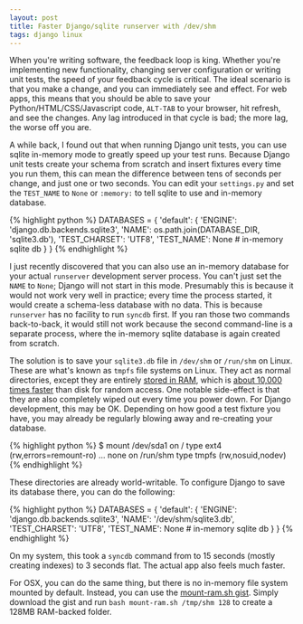 ```yaml
---
layout: post
title: Faster Django/sqlite runserver with /dev/shm
tags: django linux
---
```


When you're writing software, the feedback loop is king. Whether you're implementing new functionality, changing server configuration or writing unit tests, the speed of your feedback cycle is critical. The ideal scenario is that you make a change, and you can immediately see and effect. For web apps, this means that you should be able to save your Python/HTML/CSS/Javascript code, `ALT-TAB` to your browser, hit refresh, and see the changes. Any lag introduced in that cycle is bad; the more lag, the worse off you are.

A while back, I found out that when running Django unit tests, you can use sqlite in-memory mode to greatly speed up your test runs. Because Django unit tests create your schema from scratch and insert fixtures every time you run them, this can mean the difference between tens of seconds per change, and just one or two seconds. You can edit your `settings.py` and set the `TEST_NAME` to `None` or `:memory:` to tell sqlite to use and in-memory database.

{% highlight python %}
DATABASES = {
    'default': {
        'ENGINE': 'django.db.backends.sqlite3',
        'NAME': os.path.join(DATABASE_DIR, 'sqlite3.db'),
        'TEST_CHARSET': 'UTF8',
        'TEST_NAME': None  # in-memory sqlite db
    }
}
{% endhighlight %}

I just recently discovered that you can also use an in-memory database for your actual `runserver` development server process. You can't just set the `NAME` to `None`; Django will not start in this mode. Presumably this is because it would not work very well in practice; every time the process started, it would create a schema-less database with no data. This is because `runserver` has no facility to run `syncdb` first. If you ran those two commands back-to-back, it would still not work because the second command-line is a separate process, where the in-memory sqlite database is again created from scratch.

The solution is to save your `sqlite3.db` file in `/dev/shm` or `/run/shm` on Linux. These are what's known as `tmpfs` file systems on Linux. They act as normal directories, except they are entirely [stored in RAM](http://www.cyberciti.biz/tips/what-is-devshm-and-its-practical-usage.html), which is [about 10,000 times faster](http://stackoverflow.com/questions/1371400/how-much-faster-is-the-memory-usually-than-the-disk) than disk for random access. One notable side-effect is that they are also completely wiped out every time you power down. For Django development, this may be OK. Depending on how good a test fixture you have, you may already be regularly blowing away and re-creating your database.

{% highlight python %}
$ mount
/dev/sda1 on / type ext4 (rw,errors=remount-ro)
...
none on /run/shm type tmpfs (rw,nosuid,nodev)
{% endhighlight %}

These directories are already world-writable. To configure Django to save its database there, you can do the following:

{% highlight python %}
DATABASES = {
    'default': {
        'ENGINE': 'django.db.backends.sqlite3',
        'NAME': '/dev/shm/sqlite3.db',
        'TEST_CHARSET': 'UTF8',
        'TEST_NAME': None  # in-memory sqlite db
    }
}
{% endhighlight %}

On my system, this took a `syncdb` command from to 15 seconds (mostly creating indexes) to 3 seconds flat. The actual app also feels much faster.

For OSX, you can do the same thing, but there is no in-memory file system mounted by default. Instead, you can use the [mount-ram.sh gist](https://gist.github.com/koshigoe/822455). Simply download the gist and run `bash mount-ram.sh /tmp/shm 128` to create a 128MB RAM-backed folder.
